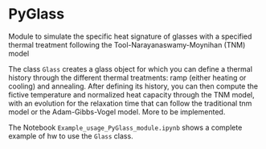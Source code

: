 # PyGlass
Module to simulate the specific heat signature of glasses with a specified thermal treatment following the Tool-Narayanaswamy-Moynihan (TNM) model

The class ```Glass``` creates a glass object for which you can define a thermal history through the different thermal treatments: ramp (either heating or cooling) and annealing. After defining its history, you can then compute the fictive temperature and normalized heat capacity through the TNM model, with an evolution for the relaxation time that can follow the traditional tnm model or the Adam-Gibbs-Vogel model. More to be implemented.

The Notebook ``Example_usage_PyGlass_module.ipynb`` shows a complete example of hw to use the ``Glass`` class.
